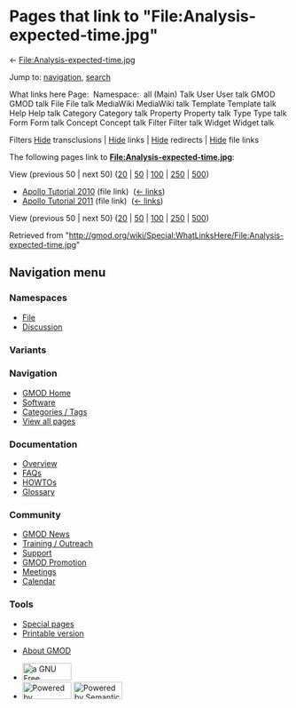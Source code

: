 <div id="mw-page-base" class="noprint">

</div>

<div id="mw-head-base" class="noprint">

</div>

<div id="content" class="mw-body" role="main">

<span id="top"></span>

<div id="mw-js-message" style="display:none;">

</div>



# <span dir="auto">Pages that link to "File:Analysis-expected-time.jpg"</span>

<div id="bodyContent">

<div id="contentSub">

←
[File:Analysis-expected-time.jpg](/wiki/File:Analysis-expected-time.jpg "File:Analysis-expected-time.jpg")

</div>

<div id="jump-to-nav" class="mw-jump">

Jump to: [navigation](#mw-navigation), [search](#p-search)

</div>

<div id="mw-content-text">

What links here Page:  Namespace:  all (Main) Talk User User talk GMOD
GMOD talk File File talk MediaWiki MediaWiki talk Template Template talk
Help Help talk Category Category talk Property Property talk Type Type
talk Form Form talk Concept Concept talk Filter Filter talk Widget
Widget talk

Filters
[Hide](/mediawiki/index.php?title=Special:WhatLinksHere/File:Analysis-expected-time.jpg&hidetrans=1 "Special:WhatLinksHere/File:Analysis-expected-time.jpg")
transclusions \|
[Hide](/mediawiki/index.php?title=Special:WhatLinksHere/File:Analysis-expected-time.jpg&hidelinks=1 "Special:WhatLinksHere/File:Analysis-expected-time.jpg")
links \|
[Hide](/mediawiki/index.php?title=Special:WhatLinksHere/File:Analysis-expected-time.jpg&hideredirs=1 "Special:WhatLinksHere/File:Analysis-expected-time.jpg")
redirects \|
[Hide](/mediawiki/index.php?title=Special:WhatLinksHere/File:Analysis-expected-time.jpg&hideimages=1 "Special:WhatLinksHere/File:Analysis-expected-time.jpg")
file links

The following pages link to
**[File:Analysis-expected-time.jpg](/wiki/File:Analysis-expected-time.jpg "File:Analysis-expected-time.jpg")**:

View (previous 50 \| next 50)
([20](/mediawiki/index.php?title=Special:WhatLinksHere/File:Analysis-expected-time.jpg&limit=20 "Special:WhatLinksHere/File:Analysis-expected-time.jpg")
\|
[50](/mediawiki/index.php?title=Special:WhatLinksHere/File:Analysis-expected-time.jpg&limit=50 "Special:WhatLinksHere/File:Analysis-expected-time.jpg")
\|
[100](/mediawiki/index.php?title=Special:WhatLinksHere/File:Analysis-expected-time.jpg&limit=100 "Special:WhatLinksHere/File:Analysis-expected-time.jpg")
\|
[250](/mediawiki/index.php?title=Special:WhatLinksHere/File:Analysis-expected-time.jpg&limit=250 "Special:WhatLinksHere/File:Analysis-expected-time.jpg")
\|
[500](/mediawiki/index.php?title=Special:WhatLinksHere/File:Analysis-expected-time.jpg&limit=500 "Special:WhatLinksHere/File:Analysis-expected-time.jpg"))

- [Apollo Tutorial
  2010](/wiki/Apollo_Tutorial_2010 "Apollo Tutorial 2010") (file link) ‎
  <span class="mw-whatlinkshere-tools">([←
  links](/mediawiki/index.php?title=Special:WhatLinksHere&target=Apollo+Tutorial+2010 "Special:WhatLinksHere"))</span>
- [Apollo Tutorial
  2011](/wiki/Apollo_Tutorial_2011 "Apollo Tutorial 2011") (file link) ‎
  <span class="mw-whatlinkshere-tools">([←
  links](/mediawiki/index.php?title=Special:WhatLinksHere&target=Apollo+Tutorial+2011 "Special:WhatLinksHere"))</span>

View (previous 50 \| next 50)
([20](/mediawiki/index.php?title=Special:WhatLinksHere/File:Analysis-expected-time.jpg&limit=20 "Special:WhatLinksHere/File:Analysis-expected-time.jpg")
\|
[50](/mediawiki/index.php?title=Special:WhatLinksHere/File:Analysis-expected-time.jpg&limit=50 "Special:WhatLinksHere/File:Analysis-expected-time.jpg")
\|
[100](/mediawiki/index.php?title=Special:WhatLinksHere/File:Analysis-expected-time.jpg&limit=100 "Special:WhatLinksHere/File:Analysis-expected-time.jpg")
\|
[250](/mediawiki/index.php?title=Special:WhatLinksHere/File:Analysis-expected-time.jpg&limit=250 "Special:WhatLinksHere/File:Analysis-expected-time.jpg")
\|
[500](/mediawiki/index.php?title=Special:WhatLinksHere/File:Analysis-expected-time.jpg&limit=500 "Special:WhatLinksHere/File:Analysis-expected-time.jpg"))

</div>

<div class="printfooter">

Retrieved from
"<http://gmod.org/wiki/Special:WhatLinksHere/File:Analysis-expected-time.jpg>"

</div>

<div id="catlinks" class="catlinks catlinks-allhidden">

</div>

<div class="visualClear">

</div>

</div>

</div>

<div id="mw-navigation">

## Navigation menu

<div id="mw-head">



<div id="left-navigation">

<div id="p-namespaces" class="vectorTabs" role="navigation"
aria-labelledby="p-namespaces-label">

### Namespaces

- <span id="ca-nstab-image"><a href="/wiki/File:Analysis-expected-time.jpg" accesskey="c"
  title="View the file page [c]">File</a></span>
- <span id="ca-talk"><a
  href="/mediawiki/index.php?title=File_talk:Analysis-expected-time.jpg&amp;action=edit&amp;redlink=1"
  accesskey="t"
  title="Discussion about the content page [t]">Discussion</a></span>

</div>

<div id="p-variants" class="vectorMenu emptyPortlet" role="navigation"
aria-labelledby="p-variants-label">

### 

### Variants[](#)

<div class="menu">

</div>

</div>

</div>

<div id="right-navigation">





</div>



</div>

</div>

</div>

<div id="mw-panel">

<div id="p-logo" role="banner">

<a href="/wiki/Main_Page"
style="background-image: url(http://gmod.org/images/GMOD-cogs.png);"
title="Visit the main page"></a>

</div>

<div id="p-Navigation" class="portal" role="navigation"
aria-labelledby="p-Navigation-label">

### Navigation

<div class="body">

- <span id="n-GMOD-Home">[GMOD Home](/wiki/Main_Page)</span>
- <span id="n-Software">[Software](/wiki/GMOD_Components)</span>
- <span id="n-Categories-.2F-Tags">[Categories /
  Tags](/wiki/Categories)</span>
- <span id="n-View-all-pages">[View all
  pages](/wiki/Special:AllPages)</span>

</div>

</div>

<div id="p-Documentation" class="portal" role="navigation"
aria-labelledby="p-Documentation-label">

### Documentation

<div class="body">

- <span id="n-Overview">[Overview](/wiki/Overview)</span>
- <span id="n-FAQs">[FAQs](/wiki/Category:FAQ)</span>
- <span id="n-HOWTOs">[HOWTOs](/wiki/Category:HOWTO)</span>
- <span id="n-Glossary">[Glossary](/wiki/Glossary)</span>

</div>

</div>

<div id="p-Community" class="portal" role="navigation"
aria-labelledby="p-Community-label">

### Community

<div class="body">

- <span id="n-GMOD-News">[GMOD News](/wiki/GMOD_News)</span>
- <span id="n-Training-.2F-Outreach">[Training /
  Outreach](/wiki/Training_and_Outreach)</span>
- <span id="n-Support">[Support](/wiki/Support)</span>
- <span id="n-GMOD-Promotion">[GMOD
  Promotion](/wiki/GMOD_Promotion)</span>
- <span id="n-Meetings">[Meetings](/wiki/Meetings)</span>
- <span id="n-Calendar">[Calendar](/wiki/Calendar)</span>

</div>

</div>

<div id="p-tb" class="portal" role="navigation"
aria-labelledby="p-tb-label">

### Tools

<div class="body">

- <span id="t-specialpages"><a href="/wiki/Special:SpecialPages" accesskey="q"
  title="A list of all special pages [q]">Special pages</a></span>
- <span id="t-print"><a
  href="/mediawiki/index.php?title=Special:WhatLinksHere/File:Analysis-expected-time.jpg&amp;printable=yes"
  rel="alternate" accesskey="p"
  title="Printable version of this page [p]">Printable version</a></span>

</div>

</div>

</div>

</div>

<div id="footer" role="contentinfo">

- <span id="footer-places-about">[About
  GMOD](/wiki/GMOD:About "GMOD:About")</span>

<!-- -->

- <span id="footer-copyrightico">[<img src="http://www.gnu.org/graphics/gfdl-logo-small.png" width="88"
  height="31" alt="a GNU Free Documentation License" />](http://www.gnu.org/licenses/fdl-1.3.html)</span>
- <span id="footer-poweredbyico">[<img src="/mediawiki/skins/common/images/poweredby_mediawiki_88x31.png"
  width="88" height="31" alt="Powered by MediaWiki" />](//www.mediawiki.org/)
  [<img
  src="/mediawiki/extensions/SemanticMediaWiki/includes/../resources/images/smw_button.png"
  width="88" height="31" alt="Powered by Semantic MediaWiki" />](https://www.semantic-mediawiki.org/wiki/Semantic_MediaWiki)</span>

<div style="clear:both">

</div>

</div>
